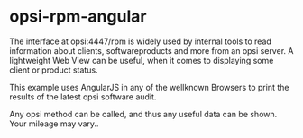 # opsi-rpm-angular

The interface at opsi:4447/rpm is widely used by internal tools to read information about clients, softwareproducts and more from an opsi server. 
A lightweight Web View can be useful, when it comes to displaying some client or product status.

This example uses AngularJS in any of the wellknown Browsers to print the results of the latest opsi software audit.

Any opsi method can be called, and thus any useful data can be shown. Your mileage may vary..
